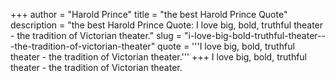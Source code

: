 +++
author = "Harold Prince"
title = "the best Harold Prince Quote"
description = "the best Harold Prince Quote: I love big, bold, truthful theater - the tradition of Victorian theater."
slug = "i-love-big-bold-truthful-theater---the-tradition-of-victorian-theater"
quote = '''I love big, bold, truthful theater - the tradition of Victorian theater.'''
+++
I love big, bold, truthful theater - the tradition of Victorian theater.
